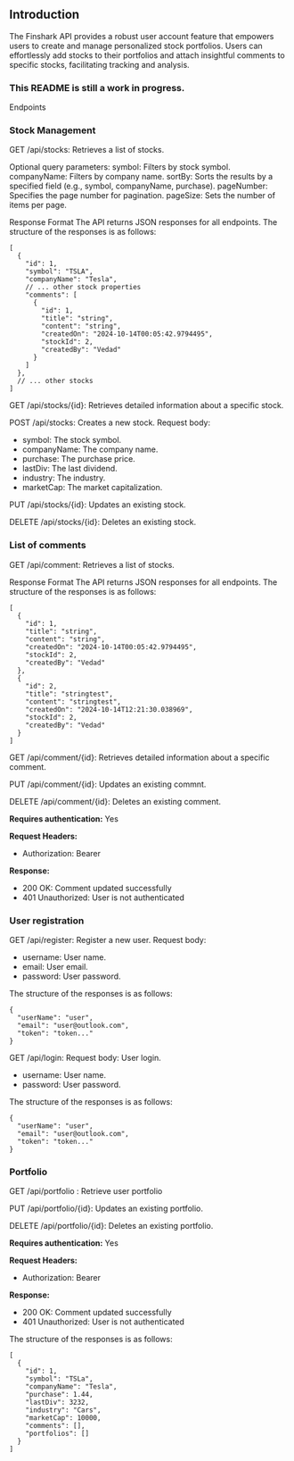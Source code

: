 ## Introduction
The Finshark API provides a robust user account feature that empowers users to create and manage personalized stock portfolios. Users can effortlessly add stocks to their portfolios and attach insightful comments to specific stocks, facilitating tracking and analysis.
### This README is still a work in progress.
Endpoints

### Stock Management
GET /api/stocks: Retrieves a list of stocks.

Optional query parameters:
symbol: Filters by stock symbol.
companyName: Filters by company name.
sortBy: Sorts the results by a specified field (e.g., symbol, companyName, purchase).
pageNumber: Specifies the page number for pagination.
pageSize: Sets the number of items per page.

Response Format
The API returns JSON responses for all endpoints. 
The structure of the responses is as follows:
```
[
  {
    "id": 1,
    "symbol": "TSLA",
    "companyName": "Tesla",
    // ... other stock properties
    "comments": [
      {
        "id": 1,
        "title": "string",
        "content": "string",
        "createdOn": "2024-10-14T00:05:42.9794495",
        "stockId": 2,
        "createdBy": "Vedad"
      }
    ]
  },
  // ... other stocks
]
```

GET /api/stocks/{id}: Retrieves detailed information about a specific stock.

POST /api/stocks: Creates a new stock.
Request body:
* symbol: The stock symbol.
* companyName: The company name.
* purchase: The purchase price.
* lastDiv: The last dividend.
* industry: The industry.
* marketCap: The market capitalization.

PUT /api/stocks/{id}: Updates an existing stock.

DELETE /api/stocks/{id}: Deletes an existing stock.

### List of comments

GET /api/comment: Retrieves a list of stocks.

Response Format
The API returns JSON responses for all endpoints. 
The structure of the responses is as follows:

```
[
  {
    "id": 1,
    "title": "string",
    "content": "string",
    "createdOn": "2024-10-14T00:05:42.9794495",
    "stockId": 2,
    "createdBy": "Vedad"
  },
  {
    "id": 2,
    "title": "stringtest",
    "content": "stringtest",
    "createdOn": "2024-10-14T12:21:30.038969",
    "stockId": 2,
    "createdBy": "Vedad"
  }
]
```
GET /api/comment/{id}: Retrieves detailed information about a specific comment.

PUT /api/comment/{id}: Updates an existing commnt.

DELETE /api/comment/{id}: Deletes an existing comment.

**Requires authentication:** Yes

**Request Headers:**
* Authorization: Bearer <token>

**Response:**
* 200 OK: Comment updated successfully
* 401 Unauthorized: User is not authenticated


### User registration

GET /api/register: Register a new user.
Request body:
* username: User name.
* email: User email.
* password: User password.

The structure of the responses is as follows:

```
{
  "userName": "user",
  "email": "user@outlook.com",
  "token": "token..."
}
```

GET /api/login: 
Request body: User login.
* username: User name.
* password: User password.

The structure of the responses is as follows:

```
{
  "userName": "user",
  "email": "user@outlook.com",
  "token": "token..."
}
```

### Portfolio

GET /api/portfolio : Retrieve user portfolio

PUT /api/portfolio/{id}: Updates an existing portfolio.

DELETE /api/portfolio/{id}: Deletes an existing portfolio.

**Requires authentication:** Yes

**Request Headers:**
* Authorization: Bearer <token>

**Response:**
* 200 OK: Comment updated successfully
* 401 Unauthorized: User is not authenticated

The structure of the responses is as follows:

```
[
  {
    "id": 1,
    "symbol": "TSLa",
    "companyName": "Tesla",
    "purchase": 1.44,
    "lastDiv": 3232,
    "industry": "Cars",
    "marketCap": 10000,
    "comments": [],
    "portfolios": []
  }
]
```
  



